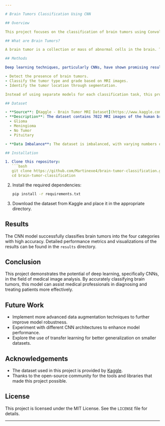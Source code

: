 ```yaml
---

# Brain Tumors Classification Using CNN

## Overview

This project focuses on the classification of brain tumors using Convolutional Neural Networks (CNN) on MRI images. Brain tumors are abnormal cell masses in the brain that can be either benign (noncancerous) or malignant (cancerous). Early detection and accurate classification are crucial for effective treatment.

## What are Brain Tumors?

A brain tumor is a collection or mass of abnormal cells in the brain. The skull, which encases the brain, is rigid, and any growth within this limited space can cause problems. Brain tumors can be either cancerous (malignant) or noncancerous (benign). As these tumors grow, they can increase the pressure inside the skull, leading to brain damage and potentially life-threatening conditions.

## Methods

Deep learning techniques, particularly CNNs, have shown promising results in improving health diagnosis accuracy. This project employs a CNN-based multi-task classification approach to:

- Detect the presence of brain tumors.
- Classify the tumor type and grade based on MRI images.
- Identify the tumor location through segmentation.

Instead of using separate models for each classification task, this project leverages a single CNN model to perform multiple classification tasks, making the approach more efficient and unified.

## Dataset

- **Source**: [Kaggle - Brain Tumor MRI Dataset](https://www.kaggle.com/datasets/masoudnickparvar/brain-tumor-mri-dataset/)
- **Description**: The dataset contains 7022 MRI images of the human brain, classified into four categories:
  - Glioma
  - Meningioma
  - No Tumor
  - Pituitary

- **Data Imbalance**: The dataset is imbalanced, with varying numbers of images in each category. To address this, data augmentation techniques were applied to increase the variation and balance the dataset.

## Installation

1. Clone this repository:
   ```bash
   git clone https://github.com/Martinexe4/brain-tumor-classification.git
   cd brain-tumor-classification
   ```

2. Install the required dependencies:
   ```bash
   pip install -r requirements.txt
   ```

3. Download the dataset from Kaggle and place it in the appropriate directory.

## Results

The CNN model successfully classifies brain tumors into the four categories with high accuracy. Detailed performance metrics and visualizations of the results can be found in the `results` directory.

## Conclusion

This project demonstrates the potential of deep learning, specifically CNNs, in the field of medical image analysis. By accurately classifying brain tumors, this model can assist medical professionals in diagnosing and treating patients more effectively.

## Future Work

- Implement more advanced data augmentation techniques to further improve model robustness.
- Experiment with different CNN architectures to enhance model performance.
- Explore the use of transfer learning for better generalization on smaller datasets.

## Acknowledgements

- The dataset used in this project is provided by [Kaggle](https://www.kaggle.com/datasets/masoudnickparvar/brain-tumor-mri-dataset).
- Thanks to the open-source community for the tools and libraries that made this project possible.

## License

This project is licensed under the MIT License. See the `LICENSE` file for details.

---
```


